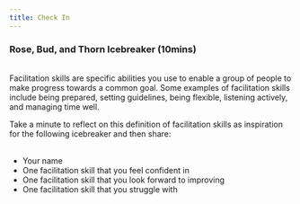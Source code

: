 ```yaml
---
title: Check In
---
```



### **Rose, Bud, and Thorn Icebreaker (10mins)** 
<br>
Facilitation skills are specific  abilities you  use to enable a group of people to make progress towards a common goal. Some examples of facilitation skills include being prepared, setting guidelines, being flexible, listening actively, and managing time well.
<br>

Take a minute to reflect on this definition of facilitation skills as inspiration for the following icebreaker and then share: 
<br><br>

* Your name
* One facilitation skill that you feel confident in
* One facilitation skill that you look forward to improving 
* One facilitation skill that you struggle with


